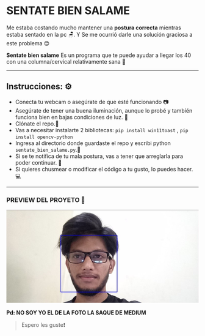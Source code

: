 # SENTATE BIEN SALAME

Me estaba costando mucho mantener una **postura correcta** mientras estaba sentado en la pc 🪑. Y Se me ocurrió darle una solución graciosa a este problema 😊

**Sentate bien salame** Es un programa que te puede ayudar a llegar los 40 con una columna/cervical relativamente sana 🦴

---

## Instrucciones: ⚙️
- Conecta tu webcam o asegúrate de que esté funcionando 📷
- Asegúrate de tener una buena iluminación, aunque lo probé y también funciona bien en bajas condiciones de luz. 🔦
- Clónate el repo.📔
- Vas a necesitar instalarte 2 bibliotecas: `pip install win11toast` , `pip install opencv-python`
- Ingresa al directorio donde guardaste el repo y escribi python `sentate_bien_salame.py`.📂
- Si se te notifica de tu mala postura, vas a tener que arreglarla para poder continuar. 🚫
- Si quieres chusmear o modificar el código a tu gusto, lo puedes hacer. 💻

---

### PREVIEW DEL PROYETO 👀 ##
  ![img](Preview.jpg)

**Pd: NO SOY YO EL DE LA FOTO LA SAQUE DE MEDIUM**

>Espero les guste❗️
